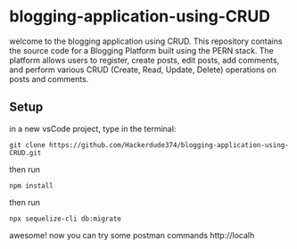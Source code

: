 # blogging-application-using-CRUD

welcome to the blogging application using CRUD.
This repository contains the source code for a Blogging Platform built using the PERN stack. The platform allows users to register, create posts, edit posts, add comments, and perform various CRUD (Create, Read, Update, Delete) operations on posts and comments.


## Setup
in a new vsCode project, type in the terminal:
```terminal
git clone https://github.com/Hackerdude374/blogging-application-using-CRUD.git
```
then run
```terminal
npm install
```
then run 
```terminal
npx sequelize-cli db:migrate
```

awesome! now you can try some postman commands
http://localh
